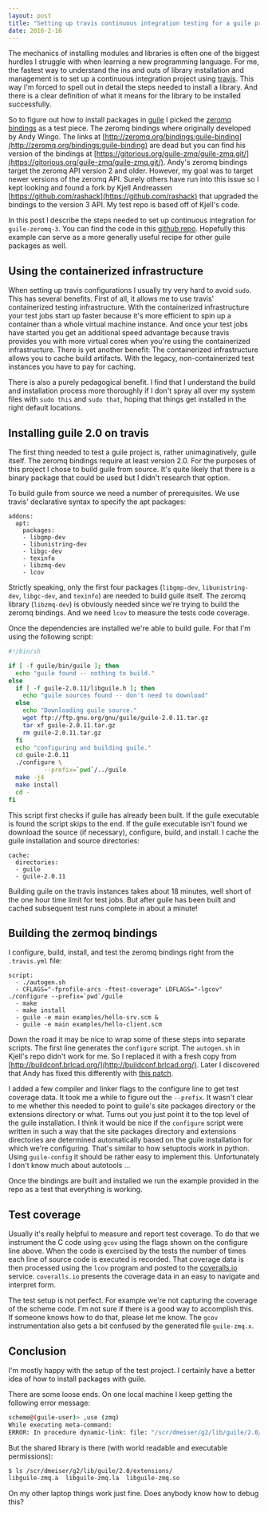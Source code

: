 ```yaml
---
layout: post
title: "Setting up travis continuous integration testing for a guile project"
date: 2016-2-16
---
```


The mechanics of installing modules and libraries is often one of
the biggest hurdles I struggle with when learning a new
programming language.  For me, the fastest way to understand the
ins and outs of library installation and management is to set up
a continuous integration project using
[travis](https://travis-ci.org/).  This way I'm forced to spell
out in detail the steps needed to install a library.  And there
is a clear definition of what it means for the library to be
installed successfully.

So to figure out how to install packages in [guile](http://www.gnu.org/software/guile/) I picked the
[zeromq bindings](http://zeromq.org/bindings:guile-binding) as a test piece.  The zeromq bindings where
originally developed by Andy Wingo.  The links at
[http://zeromq.org/bindings:guile-binding](http://zeromq.org/bindings:guile-binding)
are dead but you can find his version of the bindings at
[https://gitorious.org/guile-zmq/guile-zmq.git/](https://gitorious.org/guile-zmq/guile-zmq.git/).
Andy's zeromq bindings target the zeromq API version 2 and older.
However, my goal was to target newer versions of the zeromq API.
Surely others have run into this issue so I kept looking and
found a fork by Kjell Andreassen
[https://github.com/rashack](https://github.com/rashack) that
upgraded the bindings to the version 3 API.  My test repo is
based off of Kjell's code.

In this post I describe the steps needed to set up continuous
integration for `guile-zeromq-3`.  You can find the code in this
[github repo](https://github.com/d-meiser/guile-zeromq-3).
Hopefully this example can serve as a more generally useful
recipe for other guile packages as well.


## Using the containerized infrastructure

When setting up travis configurations I usually try very hard to
avoid `sudo`.  This has several benefits.  First of all, it allows
me to use travis' containerized testing infrastructure.  With the
containerized infrastructure your test jobs start up faster
because it's more efficient to spin up a container than a whole
virtual machine instance.  And once your test jobs have started
you get an additional speed advantage because travis provides you
with more virtual cores when you're using the containerized
infrastructure.  There is yet another benefit: The
containerized infrastructure allows you to cache build artifacts.
With the legacy, non-containerized test instances you have to pay
for caching.

There is also a purely pedagogical benefit.  I find that I
understand the build and installation process more thoroughly if
I don't spray all over my system files with `sudo this` and `sudo
that`, hoping that things get installed in the right default
locations.


## Installing guile 2.0 on travis

The first thing needed to test a guile project is, rather
unimaginatively, guile itself.  The zeromq bindings require at
least version 2.0.  For the purposes of this project I chose to
build guile from source.  It's quite likely that there is a
binary package that could be used but I didn't research that
option.

To build guile from source we need a number of prerequisites.  We
use travis' declarative syntax to specify the apt packages:

```
addons:
  apt:
    packages:
    - libgmp-dev
    - libunistring-dev
    - libgc-dev
    - texinfo
    - libzmq-dev
    - lcov
```

Strictly speaking, only the first four packages (`libgmp-dev`,
`libunistring-dev`, `libgc-dev`, and `texinfo`) are needed to
build guile itself.  The zeromq library (`libzmq-dev`) is
obviously needed since we're trying to build the zeromq bindings.
And we need `lcov` to measure the tests code coverage.

Once the dependencies are installed we're able to build guile.
For that I'm using the following script:

```bash
#!/bin/sh

if [ -f guile/bin/guile ]; then
  echo "guile found -- nothing to build."
else
  if [ -f guile-2.0.11/libguile.h ]; then
    echo "guile sources found -- don't need to download"
  else
    echo "Downloading guile source."
    wget ftp://ftp.gnu.org/gnu/guile/guile-2.0.11.tar.gz
    tar xf guile-2.0.11.tar.gz
    rm guile-2.0.11.tar.gz
  fi
  echo "configuring and building guile."
  cd guile-2.0.11
  ./configure \
          --prefix=`pwd`/../guile
  make -j4
  make install
  cd -
fi
```

This script first checks if guile has already been built.  If the
guile executable is found the script skips to the end.  If the
guile executable isn't found we download the source (if
necessary), configure, build, and install.  I cache the guile
installation and source directories:

```
cache:
  directories:
  - guile
  - guile-2.0.11
```

Building guile on the travis instances takes about 18 minutes,
well short of the one hour time limit for test jobs.  But after
guile has been built and cached subsequent test runs complete in
about a minute!


## Building the zermoq bindings

I configure, build, install, and test the zeromq bindings right
from the `.travis.yml` file:

```
script:
  - ./autogen.sh
  - CFLAGS="-fprofile-arcs -ftest-coverage" LDFLAGS="-lgcov" ./configure --prefix=`pwd`/guile
  - make
  - make install
  - guile -e main examples/hello-srv.scm &
  - guile -e main examples/hello-client.scm
```

Down the road it may be nice to wrap some of these steps into
separate scripts.  The first line generates the `configure`
script.  The `autogen.sh` in Kjell's repo didn't work for me.  So
I replaced it with a fresh copy from
[http://buildconf.brlcad.org/](http://buildconf.brlcad.org/).
Later I discovered that Andy has fixed this differently with
[this patch](https://gitorious.org/guile-zmq/guile-zmq.git/?p=guile-zmq:guile-zmq.git;a=commitdiff;h=31eec1691f80128e86e5ec1cd3b0d917301b4a6a).

I added a few compiler and linker flags to the configure line to
get test coverage data.  It took me a while to figure out the
`--prefix`.  It wasn't clear to me whether this needed to point
to guile's site packages directory or the extensions directory or
what.  Turns out you just point it to the top level of the guile
installation.  I think it would be nice if the `configure` script
were written in such a way that the site packages directory and
extensions directories are determined automatically based on the
guile installation for which we're configuring.  That's similar
to how setuptools work in python.  Using `guile-config` it should
be rather easy to implement this.  Unfortunately I don't know
much about autotools ...

Once the bindings are built and installed we run the example
provided in the repo as a test that everything is working.


## Test coverage

Usually it's really helpful to measure and report test coverage.
To do that we instrument the C code using `gcov` using the flags
shown on the configure line above.  When the code is exercised by
the tests the number of times each line of source code is
executed is recorded.  That coverage data is then processed using
the `lcov` program and posted to the
[coveralls.io](https://coveralls.io/github/d-meiser/guile-zeromq-3)
service.  `coveralls.io` presents the coverage data in an easy to
navigate and interpret form.

The test setup is not perfect.  For example we're not capturing
the coverage of the scheme code.  I'm not sure if there is a good
way to accomplish this.  If someone knows how to do that, please
let me know.  The `gcov` instrumentation also gets a bit confused
by the generated file `guile-zmq.x`.


## Conclusion

I'm mostly happy with the setup of the test project.  I certainly
have a better idea of how to install packages with guile.

There are some loose ends.  On one local machine I keep getting
the following error message:

```bash
scheme@(guile-user)> ,use (zmq)
While executing meta-command:
ERROR: In procedure dynamic-link: file: "/scr/dmeiser/g2/lib/guile/2.0/extensions/libguile-zmq", message: "file not found"
```

But the shared library is there (with world readable and
executable permissions):

```bash
$ ls /scr/dmeiser/g2/lib/guile/2.0/extensions/
libguile-zmq.a  libguile-zmq.la  libguile-zmq.so
```

On my other laptop things work just fine.  Does anybody know how
to debug this?
